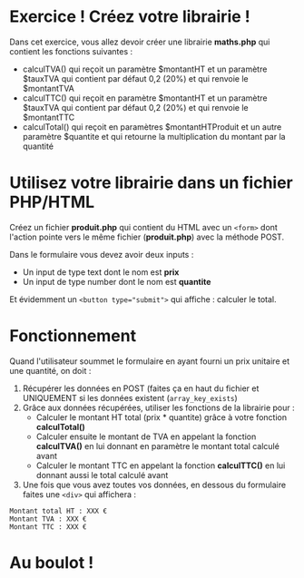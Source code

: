 # Exercice ! Créez votre librairie !
Dans cet exercice, vous allez devoir créer une librairie __maths.php__ qui contient les fonctions suivantes :
* calculTVA() qui reçoit un paramètre $montantHT et un paramètre $tauxTVA qui contient par défaut 0,2 (20%) et qui renvoie le $montantTVA 
* calculTTC() qui reçoit en paramètre $montantHT et un paramètre $tauxTVA qui contient par défaut 0,2 (20%) et qui renvoie le $montantTTC
* calculTotal() qui reçoit en paramètres $montantHTProduit et un autre paramètre $quantite et qui retourne la multiplication du montant par la quantité

# Utilisez votre librairie dans un fichier PHP/HTML
Créez un fichier __produit.php__ qui contient du HTML avec un ```<form>``` dont l'action pointe vers le même fichier (__produit.php__) avec la méthode POST.

Dans le formulaire vous devez avoir deux inputs :
* Un input de type text dont le nom est __prix__
* Un input de type number dont le nom est __quantite__

Et évidemment un ```<button type="submit">``` qui affiche : calculer le total.

# Fonctionnement
Quand l'utilisateur soummet le formulaire en ayant fourni un prix unitaire et une quantité, on doit :
1) Récupérer les données en POST (faites ça en haut du fichier et UNIQUEMENT si les données existent (```array_key_exists```)
2) Grâce aux données récupérées, utiliser les fonctions de la librairie pour :
    * Calculer le montant HT total (prix * quantite) grâce à votre fonction __calculTotal()__
    * Calculer ensuite le montant de TVA en appelant la fonction __calculTVA()__ en lui donnant en paramètre le montant total calculé avant
    * Calculer le montant TTC en appelant la fonction __calculTTC()__ en lui donnant aussi le total calculé avant
3) Une fois que vous avez toutes vos données, en dessous du formulaire faites une ```<div>``` qui affichera :
```
Montant total HT : XXX €
Montant TVA : XXX €
Montant TTC : XXX €
```

# Au boulot !